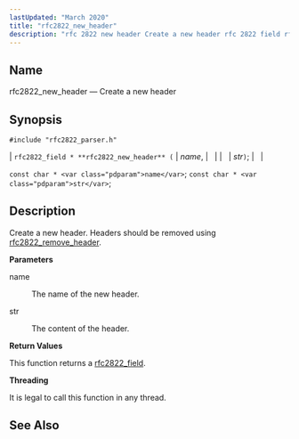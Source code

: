 ```yaml
---
lastUpdated: "March 2020"
title: "rfc2822_new_header"
description: "rfc 2822 new header Create a new header rfc 2822 field rfc 2822 new header name str const char name const char str Create a new header Headers should be removed using rfc 2822 remove header name The name of the new header str The content of the header This..."
---
```


<a name="apis.rfc2822_new_header"></a> 
## Name

rfc2822_new_header — Create a new header

## Synopsis

`#include "rfc2822_parser.h"`

| `rfc2822_field * **rfc2822_new_header** (` | <var class="pdparam">name</var>, |   |
|   | <var class="pdparam">str</var>`)`; |   |

`const char * <var class="pdparam">name</var>`;
`const char * <var class="pdparam">str</var>`;<a name="idp58725200"></a> 
## Description

Create a new header. Headers should be removed using [rfc2822_remove_header](/momentum/3/3-api/apis-rfc-2822-remove-header).

**<a name="idp58727168"></a> Parameters**

<dl class="variablelist">

<dt>name</dt>

<dd>

The name of the new header.

</dd>

<dt>str</dt>

<dd>

The content of the header.

</dd>

</dl>

**<a name="idp58731728"></a> Return Values**

This function returns a [rfc2822_field](/momentum/3/3-api/structs-rfc-2822-field).

**<a name="idp58733360"></a> Threading**

It is legal to call this function in any thread.

<a name="idp58734784"></a> 
## See Also